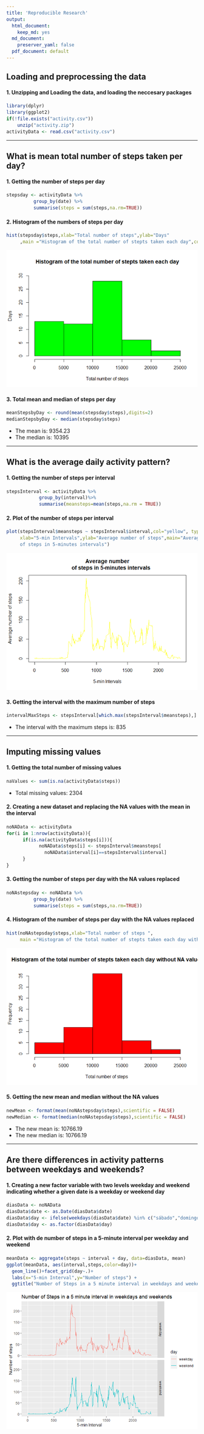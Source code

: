 ```yaml
---
title: 'Reproducible Research'
output:
  html_document: 
    keep_md: yes
  md_document:
    preserver_yaml: false
  pdf_document: default
---
```


## Loading and preprocessing the data
#### 1. Unzipping and Loading the data, and loading the neccesary packages

```r
library(dplyr)
library(ggplot2)
if(!file.exists("activity.csv"))
    unzip("activity.zip")
activityData <- read.csv("activity.csv")
```

-----

## What is mean total number of steps taken per day?
#### 1. Getting the number of steps per day

```r
stepsday <- activityData %>%
          group_by(date) %>%
          summarise(steps = sum(steps,na.rm=TRUE))
```

#### 2. Histogram of the numbers of steps per day

```r
hist(stepsday$steps,xlab="Total number of steps",ylab="Days"
     ,main ="Histogram of the total number of stepts taken each day",col="green",ylim=c(0,30))
```

![](PA1_template_files/figure-html/unnamed-chunk-3-1.png)<!-- -->

#### 3. Total mean and median of steps per day

```r
meanStepsbyDay <- round(mean(stepsday$steps),digits=2)
medianStepsbyDay <- median(stepsday$steps)
```
* The mean is: 9354.23
* The median is: 10395

-----

## What is the average daily activity pattern?
#### 1. Getting the number of steps per interval

```r
stepsInterval <- activityData %>%
            group_by(interval)%>%
            summarise(meansteps=mean(steps,na.rm = TRUE))
```

#### 2. Plot of the number of steps per interval

```r
plot(stepsInterval$meansteps ~ stepsInterval$interval,col="yellow", type="l",
     xlab="5-min Intervals",ylab="Average number of steps",main="Average number
     of steps in 5-minutes intervals")
```

![](PA1_template_files/figure-html/unnamed-chunk-6-1.png)<!-- -->

#### 3. Getting the interval with the maximum number of steps

```r
intervalMaxSteps <- stepsInterval[which.max(stepsInterval$meansteps),]
```
* The interval with the maximum steps is: 835

-----

## Imputing missing values
#### 1. Getting the total number of missing values

```r
naValues <- sum(is.na(activityData$steps))
```
* Total missing values: 2304

#### 2. Creating a new dataset and replacing the NA values with the mean in the interval

```r
noNAData <- activityData
for(i in 1:nrow(activityData)){
      if(is.na(activityData$steps[i])){
            noNAData$steps[i] <- stepsInterval$meansteps[
              noNAData$interval[i]==stepsInterval$interval]
      }
}
```

#### 3. Getting the number of steps per day with the NA values replaced

```r
noNAstepsday <- noNAData %>%
          group_by(date) %>%
          summarise(steps = sum(steps,na.rm=TRUE))
```

#### 4. Histogram of the number of steps per day with the NA values replaced

```r
hist(noNAstepsday$steps,xlab="Total number of steps ",
     main ="Histogram of the total number of stepts taken each day without NA values",col="red")
```

![](PA1_template_files/figure-html/unnamed-chunk-11-1.png)<!-- -->

#### 5. Getting the new mean and median without the NA values

```r
newMean <- format(mean(noNAstepsday$steps),scientific = FALSE)
newMedian <- format(median(noNAstepsday$steps),scientific = FALSE)
```
* The new mean is: 10766.19
* The new median is: 10766.19

-----
 
## Are there differences in activity patterns between weekdays and weekends?

#### 1. Creating a new factor variable with two levels **weekday** and **weekend** indicating whether a given date is a weekday or weekend day

```r
diasData <- noNAData
diasData$date <- as.Date(diasData$date)
diasData$day <- ifelse(weekdays(diasData$date) %in% c("sábado","domingo"),"weekend","weekday")
diasData$day <- as.factor(diasData$day)
```

#### 2. Plot with de number of steps in a 5-minute interval per weekday and weekend

```r
meanData <- aggregate(steps ~ interval + day, data=diasData, mean)
ggplot(meanData, aes(interval,steps,color=day))+
  geom_line()+facet_grid(day~.)+
  labs(x="5-min Interval",y="Number of steps") + 
  ggtitle("Number of Steps in a 5 minute interval in weekdays and weekends")
```

![](PA1_template_files/figure-html/unnamed-chunk-14-1.png)<!-- -->
